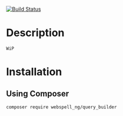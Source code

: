 [![Build Status](https://travis-ci.org/SlicewOw/webSPELL_NG_QueryBuilder.svg?branch=master)](https://travis-ci.org/SlicewOw/webSPELL_NG_QueryBuilder)

# Description

```
WiP
```

# Installation

## Using Composer

```
composer require webspell_ng/query_builder
```
